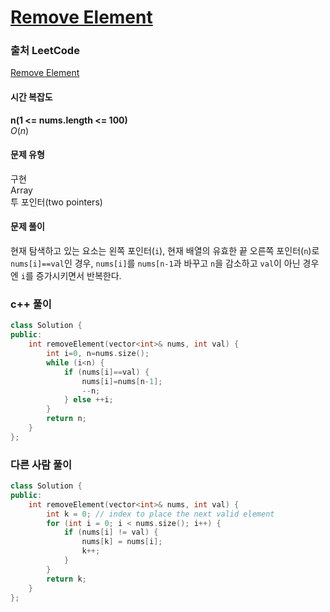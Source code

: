 # [Remove Element](https://leetcode.com/explore/learn/card/fun-with-arrays/526/deleting-items-from-an-array/3247/)

### 출처 LeetCode
[Remove Element](https://leetcode.com/explore/learn/card/fun-with-arrays/526/deleting-items-from-an-array/3247/)

#### 시간 복잡도
**n(1 <= nums.length <= 100)**   
$`O(n)`$

#### 문제 유형
구현  
Array  
투 포인터(two pointers)

#### 문제 풀이
현재 탐색하고 있는 요소는 왼쪽 포인터(`i`), 현재 배열의 유효한 끝 오른쪽 포인터(`n`)로  
`nums[i]==val`인 경우, `nums[i]`를 `nums[n-1`과 바꾸고 `n`을 감소하고 `val`이 아닌 경우엔 `i`를 증가시키면서 반복한다.

### c++ 풀이
```c++
class Solution {
public:
    int removeElement(vector<int>& nums, int val) {
        int i=0, n=nums.size();
        while (i<n) {
            if (nums[i]==val) {
                nums[i]=nums[n-1];
                --n;
            } else ++i;
        }
        return n;
    }
};
```

### 다른 사람 풀이
```c++
class Solution {
public:
    int removeElement(vector<int>& nums, int val) {
        int k = 0; // index to place the next valid element
        for (int i = 0; i < nums.size(); i++) {
            if (nums[i] != val) {
                nums[k] = nums[i];
                k++;
            }
        }
        return k;
    }
};
```